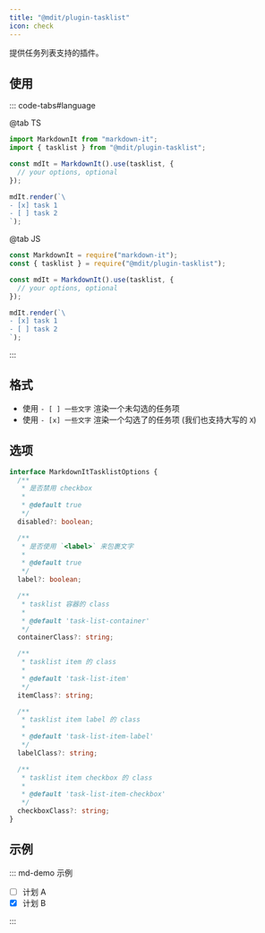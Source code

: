 ```yaml
---
title: "@mdit/plugin-tasklist"
icon: check
---
```


提供任务列表支持的插件。

<!-- more -->

## 使用

::: code-tabs#language

@tab TS

```ts
import MarkdownIt from "markdown-it";
import { tasklist } from "@mdit/plugin-tasklist";

const mdIt = MarkdownIt().use(tasklist, {
  // your options, optional
});

mdIt.render(`\
- [x] task 1
- [ ] task 2
`);
```

@tab JS

```js
const MarkdownIt = require("markdown-it");
const { tasklist } = require("@mdit/plugin-tasklist");

const mdIt = MarkdownIt().use(tasklist, {
  // your options, optional
});

mdIt.render(`\
- [x] task 1
- [ ] task 2
`);
```

:::

## 格式

- 使用 `- [ ] 一些文字` 渲染一个未勾选的任务项
- 使用 `- [x] 一些文字` 渲染一个勾选了的任务项 (我们也支持大写的 `X`)

## 选项

```ts
interface MarkdownItTasklistOptions {
  /**
   * 是否禁用 checkbox
   *
   * @default true
   */
  disabled?: boolean;

  /**
   * 是否使用 `<label>` 来包裹文字
   *
   * @default true
   */
  label?: boolean;

  /**
   * tasklist 容器的 class
   *
   * @default 'task-list-container'
   */
  containerClass?: string;

  /**
   * tasklist item 的 class
   *
   * @default 'task-list-item'
   */
  itemClass?: string;

  /**
   * tasklist item label 的 class
   *
   * @default 'task-list-item-label'
   */
  labelClass?: string;

  /**
   * tasklist item checkbox 的 class
   *
   * @default 'task-list-item-checkbox'
   */
  checkboxClass?: string;
}
```

## 示例

::: md-demo 示例

- [ ] 计划 A
- [x] 计划 B

:::
